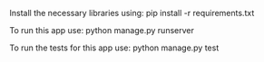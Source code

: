 Install the necessary libraries using: pip install -r requirements.txt

To run this app use: python manage.py runserver

To run the tests for this app use: python manage.py test
